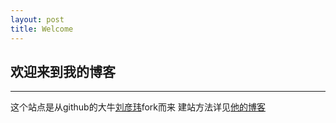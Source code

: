 ```yaml
---
layout: post
title: Welcome
---
```


## 欢迎来到我的博客
----

这个站点是从github的大牛[刘彦玮](https://github.com/coolnameismy)fork而来
建站方法详见[他的博客](http://liuyanwei.jumppo.com)
